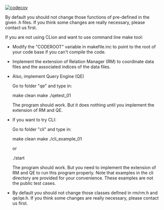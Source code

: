 [![codecov](https://codecov.io/gh/UCI-Chenli-teaching/cs222p-winter20-team-14/branch/master/graph/badge.svg?token=PwCwV5ftgO)](https://codecov.io/gh/UCI-Chenli-teaching/cs222p-winter20-team-14)


By default you should not change those functions of pre-defined in the given .h files.
If you think some changes are really necessary, please contact us first.

If you are not using CLion and want to use command line make tool:

 - Modify the "CODEROOT" variable in makefile.inc to point to the root
  of your code base if you can't compile the code.
 
- Implement the extension of Relation Manager (RM) to coordinate data files and the associated indices of the data files.

- Also, implement Query Engine (QE)

   Go to folder "qe" and type in:

    make clean
    make
    ./qetest_01

   The program should work. But it does nothing until you implement the extension of RM and QE.

- If you want to try CLI:

   Go to folder "cli" and type in:

   make clean
   make
   ./cli_example_01

   or

   ./start

   The program should work. But you need to implement the extension of RM and QE to run this program properly. Note that examples in the cli directory are provided for your convenience. These examples are not the public test cases.

- By default you should not change those classes defined in rm/rm.h and qe/qe.h. If you think some changes are really necessary, please contact us first.